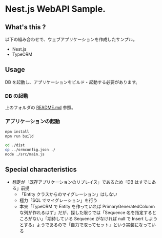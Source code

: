 # Nest.js WebAPI Sample.

## What's this ?

以下の組み合わせで、ウェブアプリケーションを作成したサンプル。

- Nest.js
- TypeORM

## Usage

DB を起動し、アプリケーションをビルド・起動する必要があります。

### DB の起動

上のフォルダの [README.md](../README.md) 参照。

### アプリケーションの起動

```bash
npm install
npm run build

cd ./dist
cp ../ormconfig.json ./
node ./src/main.js
```

## Special characteristics

- 想定が「既存アプリケーションのリプレイス」であるため「DB はすでにある」前提
  - 「Entity クラスからのマイグレーション」はしない
  - 極力「SQL でマイグレーション」を行う
  - 本来「TypeORM で Entity を作っていれば PrimaryGeneratedColumn な列が作れるはず」だが、探した限りでは「Sequence 名を指定するところがない」「期待している Sequence がなければ null で Insert しようとする」ようであるので「自力で取ってセット」という実装になっている
